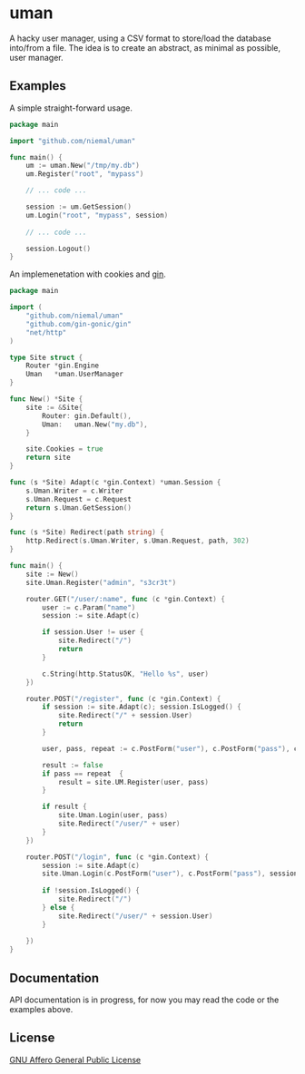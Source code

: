 # uman
A hacky user manager, using a CSV format to store/load the database into/from a file.
The idea is to create an abstract, as minimal as possible, user manager.


## Examples
A simple straight-forward usage.
```go
package main

import "github.com/niemal/uman"

func main() {
	um := uman.New("/tmp/my.db")
	um.Register("root", "mypass")

	// ... code ...

	session := um.GetSession()
	um.Login("root", "mypass", session)
	
	// ... code ...

	session.Logout()
}
```

An implemenetation with cookies and [gin](https://github.com/gin-gonic/gin).
```go
package main

import (
	"github.com/niemal/uman"
	"github.com/gin-gonic/gin"
	"net/http"
)

type Site struct {
	Router *gin.Engine
	Uman   *uman.UserManager
}

func New() *Site {
	site := &Site{
		Router: gin.Default(),
		Uman:   uman.New("my.db"),
	}

	site.Cookies = true
	return site
}

func (s *Site) Adapt(c *gin.Context) *uman.Session {
	s.Uman.Writer = c.Writer
	s.Uman.Request = c.Request
	return s.Uman.GetSession() 
}

func (s *Site) Redirect(path string) {
	http.Redirect(s.Uman.Writer, s.Uman.Request, path, 302)
}

func main() {
	site := New()
	site.Uman.Register("admin", "s3cr3t")

	router.GET("/user/:name", func (c *gin.Context) {
		user := c.Param("name")
		session := site.Adapt(c)

		if session.User != user {
			site.Redirect("/")
			return
		}

		c.String(http.StatusOK, "Hello %s", user)
	})

	router.POST("/register", func (c *gin.Context) {
		if session := site.Adapt(c); session.IsLogged() {
			site.Redirect("/" + session.User)
			return
		}

		user, pass, repeat := c.PostForm("user"), c.PostForm("pass"), c.PostForm("repeat")

		result := false
		if pass == repeat  {
			result = site.UM.Register(user, pass)
		}

		if result {
			site.Uman.Login(user, pass)
			site.Redirect("/user/" + user)
		}
	})

	router.POST("/login", func (c *gin.Context) {
		session := site.Adapt(c)
		site.Uman.Login(c.PostForm("user"), c.PostForm("pass"), session)
		
		if !session.IsLogged() {
			site.Redirect("/")
		} else {
			site.Redirect("/user/" + session.User)
		}
		
	})
}
```

## Documentation

API documentation is in progress, for now you may read the code or the examples above.

## License
[GNU Affero General Public License](http://www.gnu.org/licenses/agpl-3.0.html)